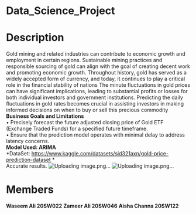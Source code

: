 # Data_Science_Project
# Description
Gold mining and related industries can contribute to economic growth and employment in certain regions. Sustainable mining practices and responsible sourcing of gold can align with the goal of creating decent work and promoting economic growth.
Throughout history, gold has served as a widely accepted form of currency, and today, it continues to play a critical role in the financial stability of nations
The minute fluctuations in gold prices can have significant implications, leading to substantial profits or losses for both individual investors and government institutions. Predicting the daily fluctuations in gold rates becomes crucial in assisting investors in making informed decisions on when to buy or sell this precious commodity
<br>**Business Goals and Limitations**
<br>•	Precisely forecast the future adjusted closing price of Gold ETF (Exchange Traded Funds) for a specified future timeframe.
<br>•	Ensure that the prediction model operates with minimal delay to address latency concerns.
<br> **Model Used: ARIMA**
<br> *DataSet: https://www.kaggle.com/datasets/sid321axn/gold-price-prediction-dataset *
<br> Accurate results.
![Uploading image.png…]()
![Uploading image.png…]()












# Members

**Waseem Ali 20SW022**
**Zameer Ali 20SW046**
**Aisha Channa 20SW122**
